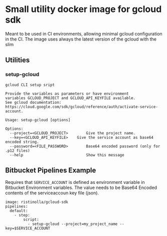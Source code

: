 # Small utility docker image for gcloud sdk

Meant to be used in CI environments, allowing minimal gcloud configuration in the CI. 
The image uses always the latest version of the gcloud with the slim

## Utilities

### setup-gcloud

    gcloud CLI setup sript

    Provide the variables as parameters or have environment
    variables GCLOUD_PROJECT and GCLOUD_API_KEYFILE available.
    See gcloud documentation: https://cloud.google.com/sdk/gcloud/reference/auth/activate-service-account.

    Usage: setup-gcloud [options]

    Options:
      --project=<GCLOUD_PROJECT>        Give the project name.
      --key=<GCLOUD_API_KEYFILE>    Give the service account as base64 encoded string.
      --password=<FILE_PASSWORD>        Base64 encoded password (only for .p12 files)
      --help                            Show this message

## Bitbucket Pipelines Example

Requires that `SERVICE_ACCOUNT` is defined as environment variable in Bitbucket Environment
variables. The value needs to be Base64 Encoded contents of the serviceaccoun key file (json).

    image: ristinolla/gcloud-sdk
    pipelines:
      default:
        - step:
            script:
              - setup-gcloud --project=my_project_name --key=$SERVICE_ACCOUNT

